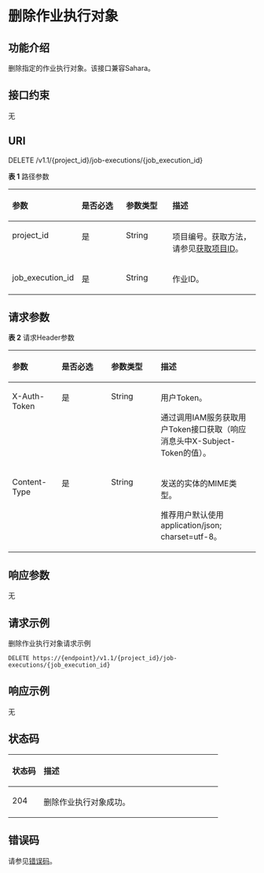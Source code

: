 # 删除作业执行对象<a name="DeleteJobExecution"></a>

## 功能介绍<a name="section639711219118"></a>

删除指定的作业执行对象。该接口兼容Sahara。

## 接口约束<a name="section14407112816"></a>

无

## URI<a name="section154199214112"></a>

DELETE /v1.1/\{project\_id\}/job-executions/\{job\_execution\_id\}

**表 1**  路径参数

<a name="table15433192313"></a>
<table><thead align="left"><tr id="row04291325114"><th class="cellrowborder" valign="top" width="20%" id="mcps1.2.5.1.1"><p id="p543616218110"><a name="p543616218110"></a><a name="p543616218110"></a>参数</p>
</th>
<th class="cellrowborder" valign="top" width="20%" id="mcps1.2.5.1.2"><p id="p3440172912"><a name="p3440172912"></a><a name="p3440172912"></a>是否必选</p>
</th>
<th class="cellrowborder" valign="top" width="20%" id="mcps1.2.5.1.3"><p id="p17446192415"><a name="p17446192415"></a><a name="p17446192415"></a>参数类型</p>
</th>
<th class="cellrowborder" valign="top" width="40%" id="mcps1.2.5.1.4"><p id="p3451132418"><a name="p3451132418"></a><a name="p3451132418"></a>描述</p>
</th>
</tr>
</thead>
<tbody><tr id="row174292218111"><td class="cellrowborder" valign="top" width="20%" headers="mcps1.2.5.1.1 "><p id="p145610210111"><a name="p145610210111"></a><a name="p145610210111"></a>project_id</p>
</td>
<td class="cellrowborder" valign="top" width="20%" headers="mcps1.2.5.1.2 "><p id="p164603211117"><a name="p164603211117"></a><a name="p164603211117"></a>是</p>
</td>
<td class="cellrowborder" valign="top" width="20%" headers="mcps1.2.5.1.3 "><p id="p6465182618"><a name="p6465182618"></a><a name="p6465182618"></a>String</p>
</td>
<td class="cellrowborder" valign="top" width="40%" headers="mcps1.2.5.1.4 "><p id="p18472142412"><a name="p18472142412"></a><a name="p18472142412"></a>项目编号。获取方法，请参见<a href="获取项目ID.md">获取项目ID</a>。</p>
</td>
</tr>
<tr id="row144291121612"><td class="cellrowborder" valign="top" width="20%" headers="mcps1.2.5.1.1 "><p id="p5478132116"><a name="p5478132116"></a><a name="p5478132116"></a>job_execution_id</p>
</td>
<td class="cellrowborder" valign="top" width="20%" headers="mcps1.2.5.1.2 "><p id="p1248415216120"><a name="p1248415216120"></a><a name="p1248415216120"></a>是</p>
</td>
<td class="cellrowborder" valign="top" width="20%" headers="mcps1.2.5.1.3 "><p id="p4488162710"><a name="p4488162710"></a><a name="p4488162710"></a>String</p>
</td>
<td class="cellrowborder" valign="top" width="40%" headers="mcps1.2.5.1.4 "><p id="p164932215120"><a name="p164932215120"></a><a name="p164932215120"></a>作业ID。</p>
</td>
</tr>
</tbody>
</table>

## 请求参数<a name="section9500225115"></a>

**表 2**  请求Header参数

<a name="zh-cn_topic_0000001074494778_HeaderParameter"></a>
<table><thead align="left"><tr id="row25065211116"><th class="cellrowborder" valign="top" width="20%" id="mcps1.2.5.1.1"><p id="p15513924117"><a name="p15513924117"></a><a name="p15513924117"></a>参数</p>
</th>
<th class="cellrowborder" valign="top" width="20%" id="mcps1.2.5.1.2"><p id="p19517202717"><a name="p19517202717"></a><a name="p19517202717"></a>是否必选</p>
</th>
<th class="cellrowborder" valign="top" width="20%" id="mcps1.2.5.1.3"><p id="p65221122013"><a name="p65221122013"></a><a name="p65221122013"></a>参数类型</p>
</th>
<th class="cellrowborder" valign="top" width="40%" id="mcps1.2.5.1.4"><p id="p1552922716"><a name="p1552922716"></a><a name="p1552922716"></a>描述</p>
</th>
</tr>
</thead>
<tbody><tr id="row2050672014"><td class="cellrowborder" valign="top" width="20%" headers="mcps1.2.5.1.1 "><p id="p15331421911"><a name="p15331421911"></a><a name="p15331421911"></a>X-Auth-Token</p>
</td>
<td class="cellrowborder" valign="top" width="20%" headers="mcps1.2.5.1.2 "><p id="p1553832313"><a name="p1553832313"></a><a name="p1553832313"></a>是</p>
</td>
<td class="cellrowborder" valign="top" width="20%" headers="mcps1.2.5.1.3 "><p id="p1054211210119"><a name="p1054211210119"></a><a name="p1054211210119"></a>String</p>
</td>
<td class="cellrowborder" valign="top" width="40%" headers="mcps1.2.5.1.4 "><p id="p9547152710"><a name="p9547152710"></a><a name="p9547152710"></a>用户Token。</p>
<p id="p655117210118"><a name="p655117210118"></a><a name="p655117210118"></a>通过调用IAM服务获取用户Token接口获取（响应消息头中X-Subject-Token的值）。</p>
</td>
</tr>
<tr id="row1450361815"><td class="cellrowborder" valign="top" width="20%" headers="mcps1.2.5.1.1 "><p id="p112881127202717"><a name="p112881127202717"></a><a name="p112881127202717"></a>Content-Type</p>
</td>
<td class="cellrowborder" valign="top" width="20%" headers="mcps1.2.5.1.2 "><p id="p323853522718"><a name="p323853522718"></a><a name="p323853522718"></a>是</p>
</td>
<td class="cellrowborder" valign="top" width="20%" headers="mcps1.2.5.1.3 "><p id="p923823512276"><a name="p923823512276"></a><a name="p923823512276"></a>String</p>
</td>
<td class="cellrowborder" valign="top" width="40%" headers="mcps1.2.5.1.4 "><p id="p1498118421334"><a name="p1498118421334"></a><a name="p1498118421334"></a>发送的实体的MIME类型。</p>
<p id="p18288172762711"><a name="p18288172762711"></a><a name="p18288172762711"></a>推荐用户默认使用application/json; charset=utf-8。</p>
</td>
</tr>
</tbody>
</table>

## 响应参数<a name="section185551621019"></a>

无

## 请求示例<a name="section175675219120"></a>

删除作业执行对象请求示例

```
DELETE https://{endpoint}/v1.1/{project_id}/job-executions/{job_execution_id}
```

## 响应示例<a name="section25857217110"></a>

无

## 状态码<a name="section10597728112"></a>

<a name="zh-cn_topic_0000001074494778_status_code"></a>
<table><thead align="left"><tr id="row10602221711"><th class="cellrowborder" valign="top" width="15%" id="mcps1.1.3.1.1"><p id="p86076219113"><a name="p86076219113"></a><a name="p86076219113"></a>状态码</p>
</th>
<th class="cellrowborder" valign="top" width="85%" id="mcps1.1.3.1.2"><p id="p116121622019"><a name="p116121622019"></a><a name="p116121622019"></a>描述</p>
</th>
</tr>
</thead>
<tbody><tr id="row106020216120"><td class="cellrowborder" valign="top" width="15%" headers="mcps1.1.3.1.1 "><p id="p1661614218116"><a name="p1661614218116"></a><a name="p1661614218116"></a>204</p>
</td>
<td class="cellrowborder" valign="top" width="85%" headers="mcps1.1.3.1.2 "><p id="p136211621816"><a name="p136211621816"></a><a name="p136211621816"></a>删除作业执行对象成功。</p>
</td>
</tr>
</tbody>
</table>

## 错误码<a name="section1662617212118"></a>

请参见[错误码](错误码.md)。

